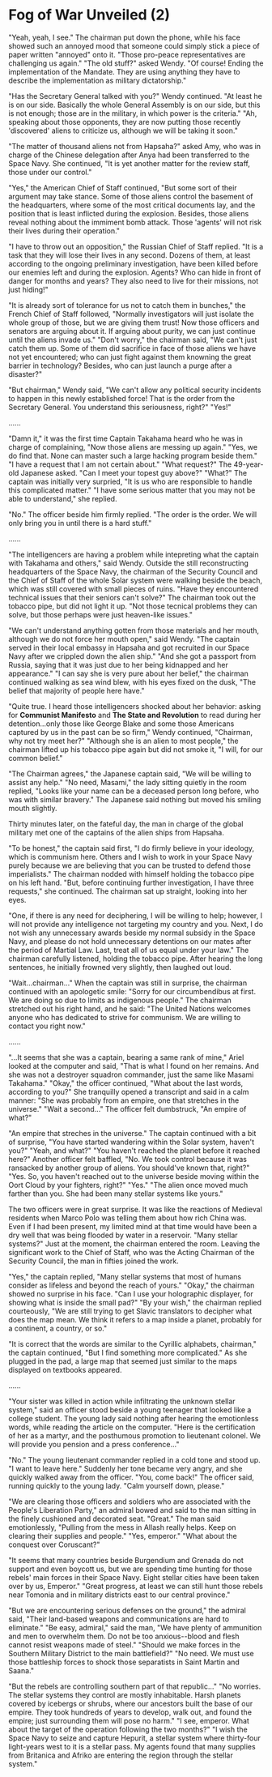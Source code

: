 # Fog of War Unveiled (2)

"Yeah, yeah, I see." The chairman put down the phone, while his face showed such an annoyed mood that someone could simply stick a piece of paper written "annoyed" onto it. "Those pro-peace representatives are challenging us again." "The old stuff?" asked Wendy. "Of course! Ending the implementation of the Mandate. They are using anything they have to describe the implementation as military dictatorship."

"Has the Secretary General talked with you?" Wendy continued. "At least he is on our side. Basically the whole General Assembly is on our side, but this is not enough; those are in the military, in which power is the criteria." "Ah, speaking about those opponents, they are now putting those recently 'discovered' aliens to criticize us, although we will be taking it soon."

"The matter of thousand aliens not from Hapsaha?" asked Amy, who was in charge of the Chinese delegation after Anya had been transferred to the Space Navy. She continued, "It is yet another matter for the review staff, those under our control."

"Yes," the American Chief of Staff continued, "But some sort of their argument may take stance. Some of those aliens control the basement of the headquarters, where some of the most critical documents lay, and the position that is least inflicted during the explosion. Besides, those aliens reveal nothing about the immiment bomb attack. Those 'agents' will not risk their lives during their operation."

"I have to throw out an opposition," the Russian Chief of Staff replied. "It is a task that they will lose their lives in any second. Dozens of them, at least according to the ongoing preliminary investigation, have been killed before our enemies left and during the explosion. Agents? Who can hide in front of danger for months and years? They also need to live for their missions, not just hiding!"

"It is already sort of tolerance for us not to catch them in bunches," the French Chief of Staff followed, "Normally investigators will just isolate the whole group of those, but we are giving them trust! Now those officers and senators are arguing about it. If arguing about purity, we can just continue until the aliens invade us." "Don't worry," the chairman said, "We can't just catch them up. Some of them did sacrifice in face of those aliens we have not yet encountered; who can just fight against them knowning the great barrier in technology? Besides, who can just launch a purge after a disaster?"

"But chairman," Wendy said, "We can't allow any political security incidents to happen in this newly established force! That is the order from the Secretary General. You understand this seriousness, right?" "Yes!"

......

"Damn it," it was the first time Captain Takahama heard who he was in charge of complaining, "Now those aliens are messing up again." "Yes, we do find that. None can master such a large hacking program beside them." "I have a request that I am not certain about." "What request?" The 49-year-old Japanese asked. "Can I meet your topest guy above?" "What?" The captain was initially very surpried, "It is us who are responsible to handle this complicated matter." "I have some serious matter that you may not be able to understand," she replied.

"No." The officer beside him firmly replied. "The order is the order. We will only bring you in until there is a hard stuff."

......

"The intelligencers are having a problem while intepreting what the captain with Takahama and others," said Wendy. Outside the still reconstructing headquarters of the Space Navy, the chairman of the Security Council and the Chief of Staff of the whole Solar system were walking beside the beach, which was still covered with small pieces of ruins. "Have they encountered technical issues that their seniors can't solve?" The chairman took out the tobacco pipe, but did not light it up. "Not those tecnical problems they can solve, but those perhaps were just heaven-like issues."

"We can't understand anything gotten from those materials and her mouth, although we do not force her mouth open," said Wendy. "The captain served in their local embassy in Hapsaha and got recruited in our Space Navy after we crippled down the alien ship." "And she got a passport from Russia, saying that it was just due to her being kidnapped and her appearance." "I can say she is very pure about her belief," the chairman continued walking as sea wind blew, with his eyes fixed on the dusk, "The belief that majority of people here have."

"Quite true. I heard those intelligencers shocked about her behavior: asking for **Communist Manifesto** and **The State and Revolution** to read during her detention...only those like George Blake and some those Americans captured by us in the past can be so firm," Wendy continued, "Chairman, why not try meet her?" "Although she is an alien to most people," the chairman lifted up his tobacco pipe again but did not smoke it, "I will, for our common belief."

"The Chairman agrees," the Japanese captain said, "We will be willing to assist any help." "No need, Masami," the lady sitting quietly in the room replied, "Looks like your name can be a deceased person long before, who was with similar bravery." The Japanese said nothing but moved his smiling mouth slightly.

Thirty minutes later, on the fateful day, the man in charge of the global military met one of the captains of the alien ships from Hapsaha.

"To be honest," the captain said first, "I do firmly believe in your ideology, which is communism here. Others and I wish to work in your Space Navy purely because we are believing that you can be trusted to defend those imperialists." The chairman nodded with himself holding the tobacco pipe on his left hand. "But, before continuing further investigation, I have three requests," she continued. The chairman sat up straight, looking into her eyes.

"One, if there is any need for deciphering, I will be willing to help; however, I will not provide any intelligence not targeting my country and you. Next, I do not wish any unnecessary awards beside my normal subsidy in the Space Navy, and please do not hold unnecessary detentions on our mates after the period of Martial Law. Last, treat all of us equal under your law." The chairman carefully listened, holding the tobacco pipe. After hearing the long sentences, he initially frowned very slightly, then laughed out loud.

"Wait...chairman..." When the captain was still in surprise, the chairman continued with an apologetic smile: "Sorry for our circumbendibus at first. We are doing so due to limits as indigenous people." The chairman stretched out his right hand, and he said: "The United Nations welcomes anyone who has dedicated to strive for communism. We are willing to contact you right now."

......

"...It seems that she was a captain, bearing a same rank of mine," Ariel looked at the computer and said, "That is what I found on her remains. And she was not a destroyer squadron commander, just the same like Masami Takahama." "Okay," the officer continued, "What about the last words, according to you?" She tranquilly opened a transcript and said in a calm manner: "She was probably from an empire, one that stretches in the universe." "Wait a second..." The officer felt dumbstruck, "An empire of what?"

"An empire that streches in the universe." The captain continued with a bit of surprise, "You have started wandering within the Solar system, haven't you?" "Yeah, and what?" "You haven't reached the planet before it reached here?" Another officer felt baffled, "No. We took control because it was ransacked by another group of aliens. You should've known that, right?" "Yes. So, you haven't reached out to the universe beside moving within the Oort Cloud by your fighters, right?" "Yes." "The alien once moved much farther than you. She had been many stellar systems like yours."

The two officers were in great surprise. It was like the reactions of Medieval residents when Marco Polo was telling them about how rich China was. Even if I had been present, my limited mind at that time would have been a dry well that was being flooded by water in a reservoir. "Many stellar systems?" Just at the moment, the chairman entered the room. Leaving the significant work to the Chief of Staff, who was the Acting Chairman of the Security Council, the man in fifties joined the work.

"Yes," the captain replied, "Many stellar systems that most of humans consider as lifeless and beyond the reach of yours." "Okay," the chairman showed no surprise in his face. "Can I use your holographic displayer, for showing what is inside the small pad?" "By your wish," the chairman replied courteously, "We are still trying to get Slavic translators to decipher what does the map mean. We think it refers to a map inside a planet, probably for a continent, a country, or so."

"It is correct that the words are similar to the Cyrillic alphabets, chairman," the captain continued, "But I find something more complicated." As she plugged in the pad, a large map that seemed just similar to the maps displayed on textbooks appeared.

......

"Your sister was killed in action while infiltrating the unknown stellar system," said an officer stood beside a young teenager that looked like a college student. The young lady said nothing after hearing the emotionless words, while reading the article on the computer. "Here is the certification of her as a martyr, and the posthumous promotion to lieutenant colonel. We will provide you pension and a press conference..."

"No." The young lieutenant commander replied in a cold tone and stood up. "I want to leave here." Suddenly her tone became very angry, and she quickly walked away from the officer. "You, come back!" The officer said, running quickly to the young lady. "Calm yourself down, please."

"We are clearing those officers and soldiers who are associated with the People's Liberation Party," an admiral bowed and said to the man sitting in the finely cushioned and decorated seat. "Great." The man said emotionlessly, "Pulling from the mess in Allash really helps. Keep on clearing their supplies and people." "Yes, emperor." "What about the conquest over Coruscant?"

"It seems that many countries beside Burgendium and Grenada do not support and even boycott us, but we are spending time hunting for those rebels' main forces in their Space Navy. Eight stellar cities have been taken over by us, Emperor." "Great progress, at least we can still hunt those rebels near Tomonia and in military districts east to our central province."

"But we are encountering serious defenses on the ground," the admiral said, "Their land-based weapons and communications are hard to eliminate." "Be easy, admiral," said the man, "We have plenty of ammunition and men to overwhelm them. Do not be too anxious--blood and flesh cannot resist weapons made of steel." "Should we make forces in the Southern Military District to the main battlefield?" "No need. We must use those battleship forces to shock those separatists in Saint Martin and Saana."

"But the rebels are controlling southern part of that republic..." "No worries. The stellar systems they control are mostly inhabitable. Harsh planets covered by icebergs or shrubs, where our ancestors built the base of our empire. They took hundreds of years to develop, walk out, and found the empire; just surrounding them will pose no harm." "I see, emperor. What about the target of the operation following the two months?" "I wish the Space Navy to seize and capture Hepurit, a stellar system where thirty-four light-years west to it is a stellar pass. My agents found that many supplies from Britanica and Afriko are entering the region through the stellar system."